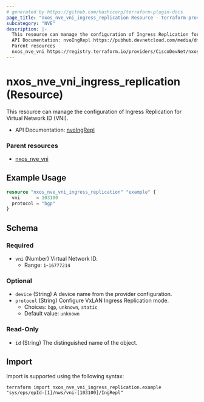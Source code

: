 ```yaml
---
# generated by https://github.com/hashicorp/terraform-plugin-docs
page_title: "nxos_nve_vni_ingress_replication Resource - terraform-provider-nxos"
subcategory: "NVE"
description: |-
  This resource can manage the configuration of Ingress Replication for Virtual Network ID (VNI).
  API Documentation: nvoIngRepl https://pubhub.devnetcloud.com/media/dme-docs-10-2-2/docs/Network%20Virtualization/nvo:IngRepl/
  Parent resources
  nxos_nve_vni https://registry.terraform.io/providers/CiscoDevNet/nxos/latest/docs/resources/nve_vni
---
```


# nxos_nve_vni_ingress_replication (Resource)

This resource can manage the configuration of Ingress Replication for Virtual Network ID (VNI).

- API Documentation: [nvoIngRepl](https://pubhub.devnetcloud.com/media/dme-docs-10-2-2/docs/Network%20Virtualization/nvo:IngRepl/)

### Parent resources

- [nxos_nve_vni](https://registry.terraform.io/providers/CiscoDevNet/nxos/latest/docs/resources/nve_vni)

## Example Usage

```terraform
resource "nxos_nve_vni_ingress_replication" "example" {
  vni      = 103100
  protocol = "bgp"
}
```

<!-- schema generated by tfplugindocs -->
## Schema

### Required

- `vni` (Number) Virtual Network ID.
  - Range: `1`-`16777214`

### Optional

- `device` (String) A device name from the provider configuration.
- `protocol` (String) Configure VxLAN Ingress Replication mode.
  - Choices: `bgp`, `unknown`, `static`
  - Default value: `unknown`

### Read-Only

- `id` (String) The distinguished name of the object.

## Import

Import is supported using the following syntax:

```shell
terraform import nxos_nve_vni_ingress_replication.example "sys/eps/epId-[1]/nws/vni-[103100]/IngRepl"
```
